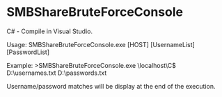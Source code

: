 # SMBShareBruteForceConsole

C# - Compile in Visual Studio.

Usage: SMBShareBruteForceConsole.exe [HOST] [UsernameList] [PasswordList]

Example: >SMBShareBruteForceConsole.exe \\localhost\C$  D:\usernames.txt  D:\passwords.txt

Username/password matches will be display at the end of the execution.
